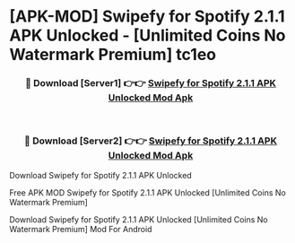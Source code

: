 # [APK-MOD] Swipefy for Spotify 2.1.1 APK Unlocked - [Unlimited Coins No Watermark Premium] tc1eo



<div align="center">
<h3>🔴 Download [Server1] 👉👉 <a href="https://momento.my/?title=Swipefy_for_Spotify_2.1.1_APK_Unlocked">Swipefy for Spotify 2.1.1 APK Unlocked Mod Apk</a></h3><br>

<h3>🔴 Download [Server2] 👉👉 <a href="https://momento.my/?title=Swipefy_for_Spotify_2.1.1_APK_Unlocked">Swipefy for Spotify 2.1.1 APK Unlocked Mod Apk</a></h3>
</div>



Download Swipefy for Spotify 2.1.1 APK Unlocked 

Free APK MOD Swipefy for Spotify 2.1.1 APK Unlocked [Unlimited Coins No Watermark Premium]

Download Swipefy for Spotify 2.1.1 APK Unlocked [Unlimited Coins No Watermark Premium] Mod For Android
